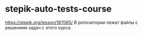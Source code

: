 # stepik-auto-tests-course
https://stepik.org/lesson/187065/
В репозитории лежат файлы с решением задач с этого курса
